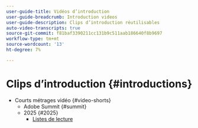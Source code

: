 ```yaml
---
user-guide-title: Vidéos d’introduction
user-guide-breadcrumb: Introduction videos
user-guide-description: Clips d’introduction réutilisables
auto-video-transcripts: true
source-git-commit: f81baf3390211cc131b9c511aab186640f8b9697
workflow-type: tm+mt
source-wordcount: '13'
ht-degree: 7%

---
```



# Clips d’introduction {#introductions}

+ Courts métrages vidéo {#video-shorts}
   + Adobe Summit {#summit}
   + 2025 {#2025}
      + [Listes de lecture](video-shorts/summit/2025/playlists.md)
